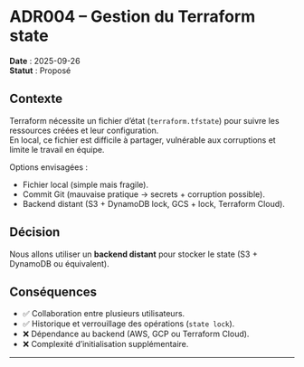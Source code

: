 # ADR004 – Gestion du Terraform state
**Date** : 2025-09-26  
**Statut** : Proposé  

## Contexte
Terraform nécessite un fichier d’état (`terraform.tfstate`) pour suivre les ressources créées et leur configuration.  
En local, ce fichier est difficile à partager, vulnérable aux corruptions et limite le travail en équipe.  

Options envisagées :  
- Fichier local (simple mais fragile).  
- Commit Git (mauvaise pratique → secrets + corruption possible).  
- Backend distant (S3 + DynamoDB lock, GCS + lock, Terraform Cloud).  

## Décision
Nous allons utiliser un **backend distant** pour stocker le state (S3 + DynamoDB ou équivalent).  

## Conséquences
- ✅ Collaboration entre plusieurs utilisateurs.  
- ✅ Historique et verrouillage des opérations (`state lock`).  
- ❌ Dépendance au backend (AWS, GCP ou Terraform Cloud).  
- ❌ Complexité d’initialisation supplémentaire.  

---
